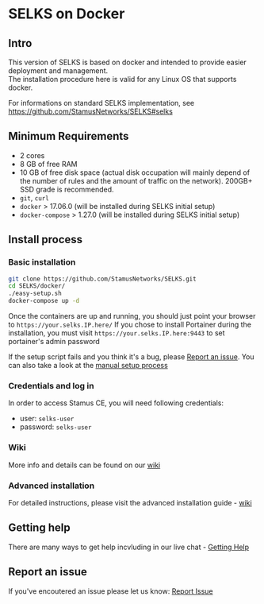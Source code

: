 SELKS on Docker
===============

Intro
-----

This version of SELKS is based on docker and intended to provide easier deployment and management.      
The installation procedure here is valid for any Linux OS that supports docker.

For informations on standard SELKS implementation, see https://github.com/StamusNetworks/SELKS#selks

Minimum Requirements
--------------------
- 2 cores
- 8 GB of free RAM
- 10 GB of free disk space (actual disk occupation will mainly depend of the number of rules and the amount of traffic on the network). 200GB+ SSD grade is recommended.
- ``git``, ``curl``
- ``docker`` > 17.06.0 (will be installed during SELKS initial setup)
- ``docker-compose`` > 1.27.0 (will be installed during SELKS initial setup)

Install process
---------------
### Basic installation

```bash
git clone https://github.com/StamusNetworks/SELKS.git
cd SELKS/docker/
./easy-setup.sh
docker-compose up -d
```

Once the containers are up and running, you should just point your browser to `https://your.selks.IP.here/`
If you chose to install Portainer during the installation, you must visit `https://your.selks.IP.here:9443` to set portainer's admin password

If the setup script fails and you think it's a bug,  please [Report an issue](#report-an-issue). You can also take a look at the [manual setup process](https://github.com/StamusNetworks/SELKS/wiki/Manual-Docker-install) 

### Credentials and log in

In order to access Stamus CE, you will need following credentials:

-   user: `selks-user`
-   password: `selks-user`

### Wiki

More info and details can be found on our [wiki](https://github.com/StamusNetworks/SELKS/wiki/Docker)


### Advanced installation

For detailed instructions, please visit the advanced installation guide - [wiki](https://github.com/StamusNetworks/SELKS/wiki/Docker#understanding-the-setup-script)

Getting help
------------

There are many ways to get help incvluding in our live chat - [Getting Help](https://github.com/StamusNetworks/SELKS/wiki/Getting-Help)

Report an issue
---------------

If you've encoutered an issue please let us know: [Report Issue](https://github.com/StamusNetworks/SELKS/issues/new?labels[]=Docker&title=Docker:%20Issue%20summary&body=%3C%21--%0AUse%20the%20commands%20below%20to%20provide%20key%20information%20from%20your%20environment%3A%0AYou%20do%20NOT%20have%20to%20include%20this%20information%20if%20this%20is%20a%20FEATURE%20REQUEST%0A--%3E%0A%0A%2A%2ADescription%2A%2A%0A%0A%0A%2A%2ASteps%20to%20reproduce%20the%20issue%3A%2A%2A%0A1.%0A2.%0A3.%0A%0A%2A%2ADescribe%20the%20results%20you%20received%3A%2A%2A%0A%0A%0A%2A%2ADescribe%20the%20results%20you%20expected%3A%2A%2A%0A%0A%0A%2A%2AAdditional%20information%20you%20deem%20important%20%28e.g.%20issue%20happens%20only%20occasionally%29%3A%2A%2A%0A%0A%2A%2AOutput%20of%20%60docker%20version%60%3A%2A%2A%0A%0A%60%60%60%0A%28paste%20your%20output%20here%29%0A%60%60%60%0A%0A%2A%2AOutput%20of%20%60docker-compose%20version%60%3A%2A%2A%0A%0A%60%60%60%0A%28paste%20your%20output%20here%29%0A%60%60%60%0A%0A%2A%2AOutput%20of%20%60lsb_release%20-a%60%3A%2A%2A%0A%0A%60%60%60%0A%28paste%20your%20output%20here%29%0A%60%60%60%0A%0A%2A%2AAdditional%20environment%20details%3A%2A%2A%0A)
